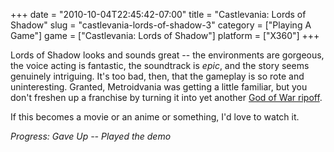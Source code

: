 +++
date = "2010-10-04T22:45:42-07:00"
title = "Castlevania: Lords of Shadow"
slug = "castlevania-lords-of-shadow-3"
category = ["Playing A Game"]
game = ["Castlevania: Lords of Shadow"]
platform = ["X360"]
+++

Lords of Shadow looks and sounds great -- the environments are gorgeous, the voice acting is fantastic, the soundtrack is <i>epic</i>, and the story seems genuinely intriguing.  It's too bad, then, that the gameplay is so rote and uninteresting.  Granted, Metroidvania was getting a little familiar, but you don't freshen up a franchise by turning it into yet another <a href="http://www.youtube.com/watch?v=VaMyMCVg28I#t=1m5s">God of War ripoff</a>.

If this becomes a movie or an anime or something, I'd love to watch it.

<i>Progress: Gave Up -- Played the demo</i>
